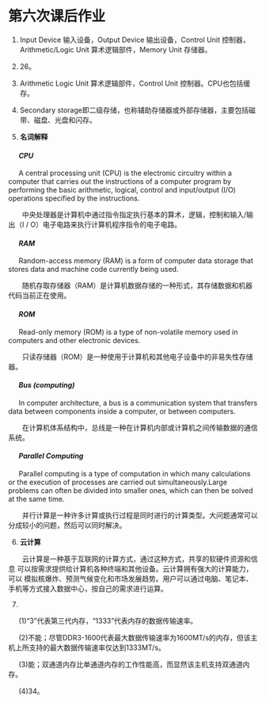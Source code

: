 # 第六次课后作业

1) Input Device 输入设备，Output Device 输出设备，Control Unit 控制器，Arithmetic/Logic Unit 算术逻辑部件，Memory Unit 存储器。

2) 26。

3) Arithmetic Logic Unit 算术逻辑部件，Control Unit 控制器。CPU也包括缓存。

4) Secondary storage即二级存储，也称辅助存储器或外部存储器，主要包括磁带、磁盘、光盘和闪存。

5) **名词解释**
#### &ensp;&ensp;&ensp;***CPU***
&ensp;&ensp;&ensp;A central processing unit (CPU) is the electronic circuitry within a computer that carries out the instructions of a computer program by performing the basic arithmetic, logical, control and input/output (I/O) operations specified by the instructions. 

&emsp;&emsp;中央处理器是计算机中通过指令指定执行基本的算术，逻辑，控制和输入/输出（I / O）电子电路来执行计算机程序指令的电子电路。

#### &ensp;&ensp;&ensp;***RAM***
&ensp;&ensp;&ensp;Random-access memory (RAM) is a form of computer data storage that stores data and machine code currently being used. 

&emsp;&emsp;随机存取存储器（RAM）是计算机数据存储的一种形式，其存储数据和机器代码当前正在使用。

#### &ensp;&ensp;&ensp;***ROM***
&ensp;&ensp;&ensp;Read-only memory (ROM) is a type of non-volatile memory used in computers and other electronic devices.

&emsp;&emsp;只读存储器（ROM）是一种使用于计算机和其他电子设备中的非易失性存储器。

#### &ensp;&ensp;&ensp;***Bus (computing)***
&ensp;&ensp;&ensp;In computer architecture, a bus is a communication system that transfers data between components inside a computer, or between computers. 

&emsp;&emsp;在计算机体系结构中，总线是一种在计算机内部或计算机之间传输数据的通信系统。

#### &ensp;&ensp;&ensp;***Parallel Computing***
&ensp;&ensp;&ensp;Parallel computing is a type of computation in which many calculations or the execution of processes are carried out simultaneously.Large problems can often be divided into smaller ones, which can then be solved at the same time. 

&emsp;&emsp;并行计算是一种许多计算或执行过程是同时进行的计算类型。大问题通常可以分成较小的问题，然后可以同时解决。

6) **云计算**

&emsp;&emsp;云计算是一种基于互联网的计算方式，通过这种方式，共享的软硬件资源和信息
可以按需求提供给计算机各种终端和其他设备。云计算拥有强大的计算能力，可以
模拟核爆炸、预测气候变化和市场发展趋势。用户可以通过电脑、笔记本、手机等方式接入数据中心，按自己的需求进行运算。

7)
&ensp;&ensp;&ensp;(1)“3”代表第三代内存，“1333”代表内存的数据传输速率。

&ensp;&ensp;&ensp;(2)不能；尽管DDR3-1600代表最大数据传输速率为1600MT/s的内存，但该主机上所支持的最大数据传输速率仅达到1333MT/s。

&ensp;&ensp;&ensp;(3)能；双通道内存比单通道内存的工作性能高，而显然该主机支持双通道内存。

&ensp;&ensp;&ensp;(4)34。